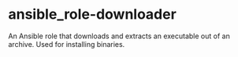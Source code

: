 # ansible_role-downloader
An Ansible role that downloads and extracts an executable out of an archive. Used for installing binaries.

